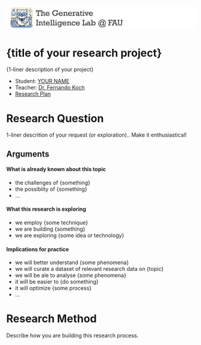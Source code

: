 ![GenI-banner](https://github.com/GenILab-FAU/GenILab-FAU.github.io/blob/ba6e5e07f4669d4de7342c401971ff65c331b4f4/images/geni-lab-banner.png)

# {title of your research project}

{1-liner description of your project}

<!-- WHEN APPLICABLE, REMOVE THE COMMENT MARK AND COMPLETE
This is an Special Assignment (SA01) under the BEYOND Education program, part of [The Generative Intelligence LAB@FAU](https://github.com/GenILab-FAU)
-->

* Student: [YOUR NAME](http://www.YOURPAGE.xxx)
* Teacher: [Dr. Fernando Koch](http://www.fernandokoch.me)
* [Research Plan](./RESEARCH.md)

  
# Research Question 

1-liner descrition of your request (or exploration).. Make it enthusiastical!

## Arguments

#### What is already known about this topic

* the challenges of {something}
* the possiblity of {something}
* ...

#### What this research is exploring

<!-- Free-format; use the topics that are applicable to your exploration  -->

* we employ {some technique}
* we are building {something}
* we are exploring {some idea or technology}

#### Implications for practice

<!-- Free-format; use the topics that are applicable to your exploration  -->

* we will better understand {some phenomena}
* we will curate a dataset of relevant research data on {topic}
* we will be ale to analyse {some phenomena}
* it will be easier to {do something}
* it will optimize {some process}
* ...

# Research Method

Describe how you are building this research process.

